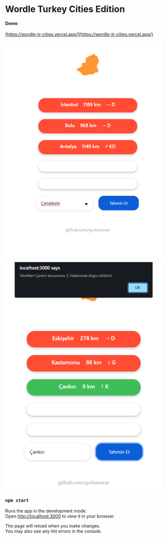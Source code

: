 # Wordle Turkey Cities Edition
#### Demo
[https://wordle-tr-cities.vercel.app/](https://wordle-tr-cities.vercel.app/)

![example](./images/ex1.png)

![example](./images/ex2.png)

### `npm start`

Runs the app in the development mode.\
Open [http://localhost:3000](http://localhost:3000) to view it in your browser.

The page will reload when you make changes.\
You may also see any lint errors in the console.

